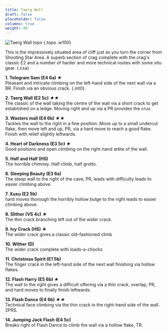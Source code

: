 ```yaml
---
title: Taerg Wall
draft: false
placeholder: false
columns: true
weight: 40
---
```


![Taerg Wall topo](/img/north-wales/border-region/clwyd-limestone/TAERG.gif)
{.topo .w100}

This is the impressively situated area of cliff just as you turn the corner from Shooting Star Area. A superb section of crag complete with the crag's classic E2 and a number of harder and more technical routes with some situ gear.
{.csa}

**1. Telegram Sam (E4 6a) *★***  
Pleasant and intricate climbing on the left-hand side of the next wall via a BR. Finish via an obvious crack.
{.mt0}

**2. Taerg Wall (E2 5c) *★★***  
The classic of the wall taking the centre of the wall via a short crack to get established on a ledge. Moving right and up via a PR provides the crux.

**3. Wasters mall (E4 6b) *★★***  
Tackles the wall to the right in a fine position. Move up to a small undercut flake, then move left and up, PR, via a hard move to reach a good flake. Finish with relief slightly leftwards.

**4. Heart of Darkness (E3 5c) *★***  
Good positions and open climbing on the right-hand arête of the wall.

**5. Half and Half (HS)**  
The horrible chimney. Half climb, half grotto.

**6. Sleeping Beauty (E3 6a)**  
The steep wall to the right of the cave, PR, leads with difficulty leads to easier climbing above.

**7. Xuxu (E2 5b)**  
hard moves thorough the horribly hollow bulge to the right leads to easier climbing above.

**8. Slither (VS 4c) *★***  
The thin crack branching left out of the wider crack.

**9. Ivy Crack (HS) *★***  
The wider crack gives a classic old-fashioned climb

**10. Wither (D)**  
The wider crack complete with loads-a-chocks

**11. Christmas Spirit (E1 5b)**  
The finger crack in the left-hand side of the next wall finishing via hollow flakes.

**12. Flash Harry (E5 6b) *★***  
The wall to the right gives a difficult offering via a thin crack, overlap, PR, and hard moves to finally finish leftwards.

**13. Flash Dance (E4 6b) *★★***  
Technical face climbing via the thin crack in the right-hand side of the wall. 2PRS.

**14. Jumping Jack Flash (E4 5c)**  
Breaks right of Flash Dance to climb the wall via a hollow flake, TR.




